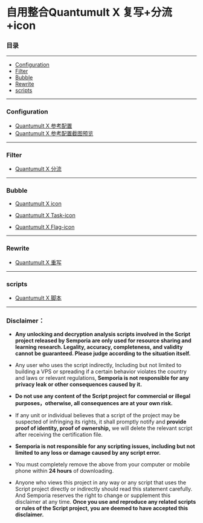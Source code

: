 # 自用整合Quantumult X 复写+分流+icon

### 目录
***
* [Configuration](#Configuration)
* [Filter](#Filter)
* [Bubble](#Bubble)
* [Rewrite](#Rewrite)
* [scripts](#scripts)

***
### Configuration
* [Quantumult X 参考配置](https://github.com/Semporia/Quantumult-X/blob/master/Quantumult-X.conf)  
* [Quantumult X 参考配置截图预览](https://github.com/Semporia/Quantumult-X/blob/master/Quantumult-X.conf)

***
### Filter
* [Quantumult X 分流](https://github.com/Semporia/Quantumult-X/tree/master/Filter)  

***
### Bubble
* [Quantumult X icon](https://github.com/Semporia/Quantumult-X/tree/master/Bubble/IconSet)  

* [Quantumult X Task-icon](https://github.com/Semporia/Quantumult-X/tree/master/Bubble/Task)  

* [Quantumult X Flag-icon](https://github.com/Semporia/Quantumult-X/tree/master/Bubble/Flag-icon)  

***
### Rewrite
* [Quantumult X 重写](https://github.com/Semporia/Quantumult-X/tree/master/Rewrite)  

***
### scripts
* [Quantumult X 脚本](https://github.com/Semporia/Quantumult-X/tree/master/scripts)  


***
### Disclaimer：

* **Any unlocking and decryption analysis scripts involved in the Script project released by Semporia are only used for resource sharing and learning research. Legality, accuracy, completeness, and validity cannot be guaranteed. Please judge according to the situation itself.**

* Any user who uses the script indirectly, Including but not limited to building a VPS or spreading if a certain behavior violates the country and laws or relevant regulations, **Semporia is not responsible for any privacy leak or other consequences caused by it.**

* **Do not use any content of the Script project for commercial or illegal purposes，otherwise, all consequences are at your own risk.**

* If any unit or individual believes that a script of the project may be suspected of infringing its rights, it shall promptly notify and **provide proof of identity, proof of ownership,** we will delete the relevant script after receiving the certification file.

* **Semporia is not responsible for any scripting issues, including but not limited to any loss or damage caused by any script error.**

* You must completely remove the above from your computer or mobile phone within **24 hours** of downloading.

* Anyone who views this project in any way or any script that uses the Script project directly or indirectly should read this statement carefully. And Semporia reserves the right to change or supplement this disclaimer at any time. **Once you use and reproduce any related scripts or rules of the Script project, you are deemed to have accepted this disclaimer.**
